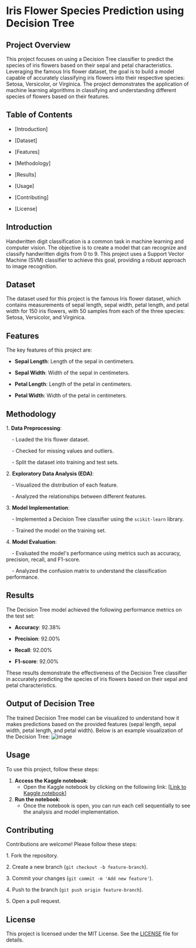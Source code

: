 # Iris Flower Species Prediction using Decision Tree

## Project Overview

This project focuses on using a Decision Tree classifier to predict the species of iris flowers based on their sepal and petal characteristics. Leveraging the famous Iris flower dataset, the goal is to build a model capable of accurately classifying iris flowers into their respective species: Setosa, Versicolor, or Virginica. The project demonstrates the application of machine learning algorithms in classifying and understanding different species of flowers based on their features.

## Table of Contents

- [Introduction]

- [Dataset]

- [Features]

- [Methodology]

- [Results]

- [Usage]

- [Contributing]

- [License]

## Introduction

Handwritten digit classification is a common task in machine learning and computer vision. The objective is to create a model that can recognize and classify handwritten digits from 0 to 9. This project uses a Support Vector Machine (SVM) classifier to achieve this goal, providing a robust approach to image recognition.

## Dataset

The dataset used for this project is the famous Iris flower dataset, which contains measurements of sepal length, sepal width, petal length, and petal width for 150 iris flowers, with 50 samples from each of the three species: Setosa, Versicolor, and Virginica.

## Features

The key features of this project are:

- **Sepal Length**: Length of the sepal in centimeters.

- **Sepal Width**: Width of the sepal in centimeters.

- **Petal Length**: Length of the petal in centimeters.

- **Petal Width**: Width of the petal in centimeters.

## Methodology

1\. **Data Preprocessing**:

    - Loaded the Iris flower dataset.

    - Checked for missing values and outliers.

    - Split the dataset into training and test sets.

2\. **Exploratory Data Analysis (EDA)**:

    - Visualized the distribution of each feature.

    - Analyzed the relationships between different features.

3\. **Model Implementation**:

    - Implemented a Decision Tree classifier using the `scikit-learn` library.

    - Trained the model on the training set.

4\. **Model Evaluation**:

    - Evaluated the model's performance using metrics such as accuracy, precision, recall, and F1-score.

    - Analyzed the confusion matrix to understand the classification performance.

## Results

The Decision Tree model achieved the following performance metrics on the test set:

- **Accuracy**: 92.38%

- **Precision**: 92.00%

- **Recall**: 92.00%

- **F1-score**: 92.00%

These results demonstrate the effectiveness of the Decision Tree classifier in accurately predicting the species of iris flowers based on their sepal and petal characteristics.

## Output of Decision Tree

The trained Decision Tree model can be visualized to understand how it makes predictions based on the provided features (sepal length, sepal width, petal length, and petal width). Below is an example visualization of the Decision Tree:
![image](https://github.com/Sahilwarudkar27/Iris-Flower-Species-Prediction/assets/99885674/120524a2-eecd-4afe-a9ef-bdfa8990baaf)

## Usage

To use this project, follow these steps:
1. **Access the Kaggle notebook**:
   - Open the Kaggle notebook by clicking on the following link: [[Link to Kaggle notebook](https://www.kaggle.com/code/sahilwarudkar/iris-flower-species-prediction/edit)]
2. **Run the notebook**:
   - Once the notebook is open, you can run each cell sequentially to see the analysis and model implementation.


## Contributing

Contributions are welcome! Please follow these steps:

1\. Fork the repository.

2\. Create a new branch (`git checkout -b feature-branch`).

3\. Commit your changes (`git commit -m 'Add new feature'`).

4\. Push to the branch (`git push origin feature-branch`).

5\. Open a pull request.

## License

This project is licensed under the MIT License. See the [LICENSE](LICENSE) file for details.
